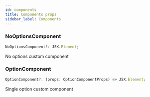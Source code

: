 ```yaml
---
id: components
title: Components props
sidebar_label: Components
---
```


### NoOptionsComponent
```typescript jsx
NoOptionsComponent?: JSX.Element;
```
No options custom component

### OptionComponent
```typescript jsx
OptionComponent?: (props: OptionComponentProps) => JSX.Element;
```
Single option custom component
